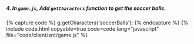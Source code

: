##### 4. In `game.js`, Add `getCharacters` function to get the soccer balls.

{% capture code %}
	g.getCharacters('soccerBalls');
{% endcapture %}
{% include code.html copyable=true code=code lang="javascript" file="code/client/src/game.js" %}
